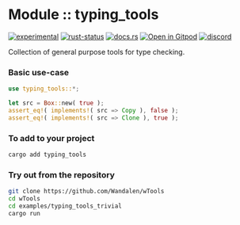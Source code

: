 <!-- {{# generate.module_header{} #}} -->

# Module :: typing_tools
<!--{ generate.module_header.start() }-->
 [![experimental](https://raster.shields.io/static/v1?label=&message=experimental&color=orange)](https://github.com/emersion/stability-badges#experimental) [![rust-status](https://github.com/Wandalen/wTools/actions/workflows/module_typing_tools_push.yml/badge.svg)](https://github.com/Wandalen/wTools/actions/workflows/module_typing_tools_push.yml) [![docs.rs](https://img.shields.io/docsrs/typing_tools?color=e3e8f0&logo=docs.rs)](https://docs.rs/typing_tools) [![Open in Gitpod](https://raster.shields.io/static/v1?label=&message=try&color=eee)](https://gitpod.io/#RUN_PATH=.,SAMPLE_FILE=module%2Fcore%2Ftyping_tools%2Fexamples%2Ftyping_tools_trivial_sample.rs,RUN_POSTFIX=--example%20typing_tools_trivial_sample/https://github.com/Wandalen/wTools) 
[![discord](https://img.shields.io/discord/872391416519737405?color=eee&logo=discord&logoColor=eee&label=ask)](https://discord.gg/m3YfbXpUUY)
<!--{ generate.module_header.end }-->

Collection of general purpose tools for type checking.

### Basic use-case

<!-- {{# generate.module{} #}} -->

```rust
use typing_tools::*;

let src = Box::new( true );
assert_eq!( implements!( src => Copy ), false );
assert_eq!( implements!( src => Clone ), true );
```

<!-- # qqq : for Rust dev : please add --> <!-- aaa : done -->

### To add to your project

```sh
cargo add typing_tools
```

### Try out from the repository

```sh
git clone https://github.com/Wandalen/wTools
cd wTools
cd examples/typing_tools_trivial
cargo run
```
